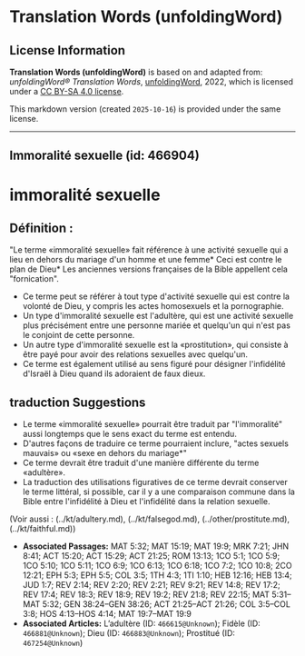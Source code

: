# Translation Words (unfoldingWord)

## License Information

**Translation Words (unfoldingWord)** is based on and adapted from: _unfoldingWord® Translation Words_, [unfoldingWord](https://unfoldingword.org/utw), 2022, which is licensed under a [CC BY-SA 4.0 license](https://creativecommons.org/licenses/by-sa/4.0/legalcode.en).

This markdown version (created `2025-10-16`) is provided under the same license.



--------------------------------

## Immoralité sexuelle (id: 466904)

immoralité sexuelle
===================

Définition :
------------

"Le terme «immoralité sexuelle» fait référence à une activité sexuelle qui a lieu en dehors du mariage d'un homme et une femme\* Ceci est contre le plan de Dieu\* Les anciennes versions françaises de la Bible appellent cela "fornication".

* Ce terme peut se référer à tout type d'activité sexuelle qui est contre la volonté de Dieu, y compris les actes homosexuels et la pornographie.
* Un type d'immoralité sexuelle est l'adultère, qui est une activité sexuelle plus précisément entre une personne mariée et quelqu'un qui n'est pas le conjoint de cette personne.
* Un autre type d'immoralité sexuelle est la «prostitution», qui consiste à être payé pour avoir des relations sexuelles avec quelqu'un.
* Ce terme est également utilisé au sens figuré pour désigner l'infidélité d'Israël à Dieu quand ils adoraient de faux dieux.

traduction Suggestions
----------------------

* Le terme «immoralité sexuelle» pourrait être traduit par "l'immoralité" aussi longtemps que le sens exact du terme est entendu.
* D'autres façons de traduire ce terme pourraient inclure, "actes sexuels mauvais» ou «sexe en dehors du mariage\*"
* Ce terme devrait être traduit d'une manière différente du terme «adultère».
* La traduction des utilisations figuratives de ce terme devrait conserver le terme littéral, si possible, car il y a une comparaison commune dans la Bible entre l'infidélité à Dieu et l'infidélité dans la relation sexuelle.

(Voir aussi : (../kt/adultery.md), (../kt/falsegod.md), (../other/prostitute.md), (../kt/faithful.md))

* **Associated Passages:** MAT 5:32; MAT 15:19; MAT 19:9; MRK 7:21; JHN 8:41; ACT 15:20; ACT 15:29; ACT 21:25; ROM 13:13; 1CO 5:1; 1CO 5:9; 1CO 5:10; 1CO 5:11; 1CO 6:9; 1CO 6:13; 1CO 6:18; 1CO 7:2; 1CO 10:8; 2CO 12:21; EPH 5:3; EPH 5:5; COL 3:5; 1TH 4:3; 1TI 1:10; HEB 12:16; HEB 13:4; JUD 1:7; REV 2:14; REV 2:20; REV 2:21; REV 9:21; REV 14:8; REV 17:2; REV 17:4; REV 18:3; REV 18:9; REV 19:2; REV 21:8; REV 22:15; MAT 5:31–MAT 5:32; GEN 38:24–GEN 38:26; ACT 21:25–ACT 21:26; COL 3:5–COL 3:8; HOS 4:13–HOS 4:14; MAT 19:7–MAT 19:9
* **Associated Articles:** L’adultère (ID: `466615@Unknown`); Fidèle (ID: `466881@Unknown`); Dieu (ID: `466883@Unknown`); Prostitué (ID: `467254@Unknown`)

